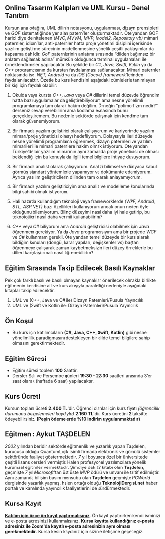 ## Online Tasarım Kalıpları ve UML Kursu - Genel Tanıtım

Kursun ana odağını, UML dilinin notasyonu, uygulanması, dizayn prensipleri ve _GOF_ sistematiğinde yer alan patern’ler oluşturmaktadır. Öte yandan GOF harici diye de nitelenen _(MVC, MVVM, MVP, Model2, Repository vb)_ mimari paternler, idiom’lar, anti-paternler hatta proje yönetimi disiplini içerisinde yazılım geliştirme sürecinin modellenmesine yönelik çeşitli yaklaşımlar da kapsama dahildir. _GoF_ paternlerinin anlatımı sırasında “dilden bağımsız bir anlatım sağlamak adına” mümkün olduğunca terminal uygulamaları ile örneklendirmeler yapılacaktır. Bu şekilde bir _C#, Java, Swift, Kotlin_ ya da _C++_ programcısının da kurstan faydalanması sağlanacaktır. Mimari paternler noktasında ise _.NET, Android_ ya da _iOS (Cocoa) framework_'lerinden faydalanılacaktır. Özetle bu kurs kendisini aşağıdaki cümlelerle tanımlayan bir kişi için faydalı olabilir:

1.	Okulda veya kursta _C++, Java_ veya _C#_ dillerini temel düzeyde öğrendim hatta bazı uygulamalar da geliştirebiliyorum ama nesne yönelimli programlamaya tam olarak hakim değilim. Örneğin “polimorfizm nedir?” derseniz cevap verebilirim ama kodlama esnasında bunu gerçekleştiremem. Bu nedenle sektörde çalışmak için kendime tam olarak güvenemiyorum.

2.	Bir firmada yazılım geliştirici olarak çalışıyorum ve kariyerimde yazılım mimarı/proje yöneticisi olmayı hedefliyorum. Dolayısıyla ileri düzeyde nesne yönelimli programlama öğrenmek, dizayn paternleri ve yazılım mimarileri ile mimari paternlere hakim olmak istiyorum. Öte yandan Türkiye’de bir yazılım mimarının aynı zamanda proje yöneticisi de olması beklendiği için bu konuyla da ilgili temel bilgilere ihtiyaç duyuyorum.

3.	Bir firmada analist olarak çalışıyorum. Analizi bilimsel ve dünyaca kabul görmüş standart yöntemlerle yapamıyor ve dokümante edemiyorum. Ayrıca yazılım geliştiricilerin dilinden tam olarak anlayamıyorum.

4.	Bir firmada yazılım geliştiriciyim ama analiz ve modelleme konularında bilgi sahibi olmak istiyorum.

5.	Hali hazırda kullandığım teknoloji veya frameworklerde _(WPF, Android, STL, ASP.NET)_ bazı özellikleri kullanıyorum ancak onun neden öyle olduğunu bilemiyorum. Bilinç düzeyimi nasıl daha iyi hale getirip, bu teknolojileri nasıl daha verimli kullanabilirim?

6.	_C++_ veya _C#_ biliyorum ama _Android_ geliştiricisi olabilmek için _Java_ öğrenmem gerekiyor. Ya da _Java_ programcısıyım ama bir projede _WCF_ ve _C#_ kullanmam gerekli. Öte yandan temel düzeyde bir kurs alarak bildiğim konuları (döngü, karar yapıları, değişkenler vs) baştan öğrenmeye çalışarak zaman kaybetmeksizin ileri düzey örneklerle bu dilleri karşılaştırmalı nasıl öğrenebilirim?  

## Eğitim Sırasında Takip Edilecek Basılı Kaynaklar

Pek çok farklı basılı ve basılı olmayan kaynaklar önerilecek olmakla birlikte eğitmenin kendisine ait ve kurs akışıyla paralelliği nedeniyle aşağıdaki kitaplar takip edilecektir.

1.	UML ve (C++, Java ve C# ile) Dizayn Paternleri/Pusula Yayıncılık
2.	UML ve (Swift ve Kotlin ile) Dizayn Paternleri/Pusula Yayıncılık

## Ön Koşul
+ Bu kurs için katılımcıların __(C#, Java, C++, Swift, Kotlin)__ gibi nesne yönelimlilik paradigmasını destekleyen bir dilde temel bilgilere sahip olmasını gerektirmektedir.

## Eğitim Süresi
+ Eğitim süresi toplem __100__ Saattir.
+ Dersler Salı ve Perşembe günleri __19:30 - 22:30__ saatleri arasında 3’er saat olarak (haftada 6 saat) yapılacaktır.

## Kurs Ücreti
Kursun toplam ücreti __2.400 TL__'dir. Öğrenci olanlar için kurs fiyatı _(öğrencilik durumunu belgelemeleri kaydıyla)_ __2.160 TL__'dir. Kurs ücretini __2__ taksitte ödeyebilirsiniz. __(Peşin ödemelerde %10 indirim uygulanmaktadır)__

## Eğitmen : Aykut TAŞDELEN
_2002_ yılından beridir sektörde eğitmenlik ve yazarlık yapan Taşdelen, kurucusu olduğu QuantumLojik isimli firmada elektronik ve gömülü sistemler sektöründe faaliyet göstermektedir. _7_ yıl boyunca özel bir üniversitede çeşitli lisans dersleri vermiştir. Halen profesyonel yazılımcılara yönelik kurumsal eğitimler vermektedir. Şimdiye dek _12_ kitabı olan __Taşdelen__, geçmişte _7_ yıl _Microsoft_'tan üst üste _MVP_ ödülü ve unvanı ile taltif edilmiştir. Aynı zamanda bilişim basını mensubu olan __Taşdelen__ geçmişte _PCWorld_ dergisinde yazarlık yapmış, halen ortağı olduğu __TeknolojiDergisi.net__ haber portalı ve kanalında yayıncılık faaliyetlerini de sürdürmektedir.

## Kursa Kayıt
__[Katılım için önce ön kayıt yaptırmalısınız](https://us06web.zoom.us/meeting/register/tZUoce-vrD4uE9KrFKotb0DGFyLuDUQPc6w8)__. Ön kayıt yaptırırken kendi isminizi ve e-posta adresinizi kullanmalısınız. **Kursa kayıtta kullandığınız e-posta adresiniz ile Zoom'da kayıtlı e-posta adresinizin aynı olması gerekmektedir**. Kursa kesin kaydınız için sizinle iletişime geçeceğiz.

